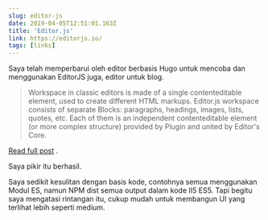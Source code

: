 ```yaml
---
slug: editor-js
date: 2019-04-05T12:51:01.163Z
title: 'Editor.js'
link: https://editorjs.io/
tags: [links]
---
```

Saya telah memperbarui oleh editor berbasis Hugo untuk mencoba dan menggunakan EditorJS juga, editor untuk blog.

> Workspace in classic editors is made of a single contenteditable element, used to create different HTML markups. Editor.js workspace consists of separate Blocks: paragraphs, headings, images, lists, quotes, etc. Each of them is an independent contenteditable element (or more complex structure) provided by Plugin and united by Editor's Core.

[Read full post](https://editorjs.io/) .

Saya pikir itu berhasil.

Saya sedikit kesulitan dengan basis kode, contohnya semua menggunakan Modul ES, namun NPM dist semua output dalam kode II5 ES5. Tapi begitu saya mengatasi rintangan itu, cukup mudah untuk membangun UI yang terlihat lebih seperti medium.


